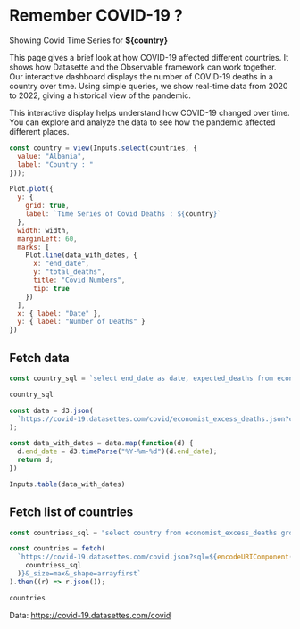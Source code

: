 # Remember COVID-19 ?

Showing Covid Time Series for **${country}**

This page gives a brief look at how COVID-19 affected different countries. It shows how Datasette and the Observable framework can work together. Our interactive dashboard displays the number of COVID-19 deaths in a country over time. Using simple queries, we show real-time data from 2020 to 2022, giving a historical view of the pandemic.

This interactive display helps understand how COVID-19 changed over time. You can explore and analyze the data to see how the pandemic affected different places.


```js echo
const country = view(Inputs.select(countries, {
  value: "Albania",
  label: "Country : "
}));
```

```js echo
Plot.plot({
  y: {
    grid: true,
    label: `Time Series of Covid Deaths : ${country}`
  },
  width: width,
  marginLeft: 60,
  marks: [
    Plot.line(data_with_dates, {
      x: "end_date",
      y: "total_deaths",
      title: "Covid Numbers",
      tip: true
    })
  ],
  x: { label: "Date" },
  y: { label: "Number of Deaths" }
})
```

## Fetch data 

```js echo
const country_sql = `select end_date as date, expected_deaths from economist_excess_deaths where country = "${country}" `

```

```js echo
country_sql 

```

```js echo
const data = d3.json(
  `https://covid-19.datasettes.com/covid/economist_excess_deaths.json?country__exact=${country}&_sort_desc=end_date&_shape=array`
);
```



```js echo
const data_with_dates = data.map(function(d) {
  d.end_date = d3.timeParse("%Y-%m-%d")(d.end_date);
  return d;
})
```



```js echo
Inputs.table(data_with_dates)
```
## Fetch list of countries

```js echo
const countriess_sql = "select country from economist_excess_deaths group by country"
```
```js echo
const countries = fetch(
  `https://covid-19.datasettes.com/covid.json?sql=${encodeURIComponent(
    countriess_sql
  )}&_size=max&_shape=arrayfirst`
).then((r) => r.json());
```
```js echo
countries
```

Data: https://covid-19.datasettes.com/covid

